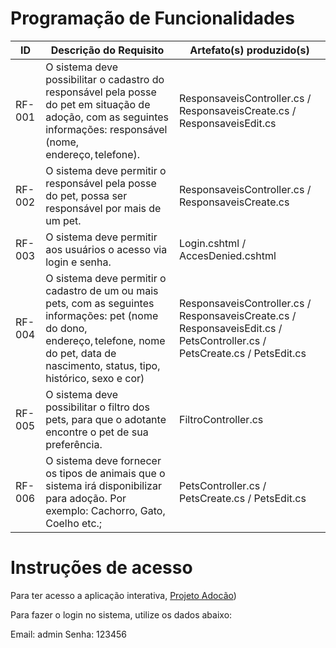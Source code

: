 # Programação de Funcionalidades

|ID    | Descrição do Requisito  | Artefato(s) produzido(s) |
|------|-----------------------------------------|----|
|RF-001| O sistema deve possibilitar o cadastro do responsável pela posse do pet em situação de adoção, com as seguintes informações: responsável (nome, endereço, telefone). | ResponsaveisController.cs / ResponsaveisCreate.cs / ResponsaveisEdit.cs| 
|RF-002| O sistema deve permitir o responsável pela posse do pet, possa ser responsável por mais de um pet. | ResponsaveisController.cs / ResponsaveisCreate.cs |
|RF-003| O sistema deve permitir aos usuários o acesso via login e senha. | Login.cshtml / AccesDenied.cshtml | 
|RF-004| O sistema deve permitir o cadastro de um ou mais pets, com as seguintes informações: pet (nome do dono, endereço, telefone, nome do pet, data de nascimento, status, tipo, histórico, sexo e cor)  | ResponsaveisController.cs / ResponsaveisCreate.cs / ResponsaveisEdit.cs / PetsController.cs / PetsCreate.cs / PetsEdit.cs| 
|RF-005| O sistema deve possibilitar o filtro dos pets, para que o adotante encontre o pet de sua preferência. | FiltroController.cs | 
|RF-006| O sistema deve fornecer os tipos de animais que o sistema irá disponibilizar para adoção. Por exemplo: Cachorro, Gato, Coelho etc.; | PetsController.cs / PetsCreate.cs / PetsEdit.cs|

# Instruções de acesso

Para ter acesso a aplicação interativa, [Projeto Adocão](https://localhost:7108/))

Para fazer o login no sistema, utilize os dados abaixo:

Email: admin
Senha: 123456

